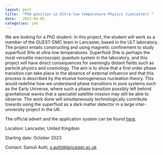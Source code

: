 ```yaml
---
layout: post
title:  "PhD position in Ultra-low temperature Physics (Lancaster) "
date:   2023-04-05
categories: job
---
```

We are looking for a PhD student. In this project, the student will work as a member of the QUEST-DMC team in Lancaster, based in the ULT laboratory. The project entails constructing and using magnetic confinement to study superfluid 3He at ultra-low temperatures. Superfluid 3He is perhaps the most versatile macroscopic quantum system in the laboratory, and this project will have direct consequences for seemingly distant fields such as particle physics and cosmology. The aim is to show that a first order phase transition can take place in the absence of external influence and that this process is described by the elusive homogeneous nucleation theory. This would redefine how we understand phase transitions in pure systems such as the Early Universe, where such a phase transition possibly left behind gravitational waves that a specialist satellite mission may still be able to observe. The work done will simultaneously technologically contribute towards using the superfluid as a dark matter detector in a large inter-university project in the UK.  
 
The official advert and the application system can be found <a href="https://www.lancaster.ac.uk/physics/research/experimental-condensed-matter/low-temperature-physics/#cosmology-in-superfluid-3he--349363-8"> here</a>.


Location: Lancaster, United Kingdom 

Starting date: October 2023 

Contact: Samuli Autti, s.autti@lancaster.ac.uk 

